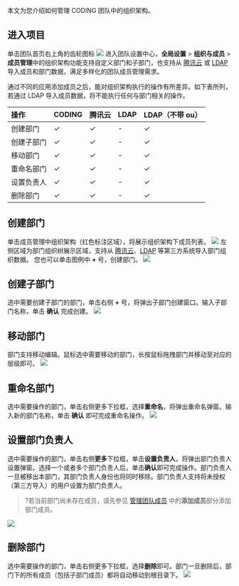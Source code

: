 本文为您介绍如何管理 CODING 团队中的组织架构。

## 进入项目
单击团队首页右上角的齿轮图标 <img src ="https://help-assets.codehub.cn/enterprise/20210928153255.png" style ="margin:0"> 进入团队设置中心，**全局设置** > **组织与成员** > **成员管理**中的组织架构功能支持自定义部门和子部门，也支持从 [腾讯云](https://cloud.tencent.com/document/product/1113/73990) 或 [LDAP](https://cloud.tencent.com/document/product/1113/73991) 导入成员和部门数据，满足多样化的团队成员管理需求。

通过不同的应用添加成员之后，能对组织架构执行的操作有所差异。如下表所列，若通过 LDAP 导入成员数据，将不能执行任何与部门相关的操作。

|       操作 | CODING  | 腾讯云 | LDAP | LDAP（不带 ou） |
| :--------- | :-----  | ------ | ---- | --------------- |
|       创建部门 | &#10003;       | &#10003;    |     - | &#10003;            |
| 创建子部门 | &#10003;    | &#10003;    |  -    | &#10003;             |
|       移动部门 | &#10003;        | &#10003;     |   -   | &#10003;             |
|重命名部门|&#10003;      | &#10003;     |   -   | &#10003;           |
| 设置负责人 | &#10003;     | &#10003;    |   -   | &#10003;             |
|       删除部门 | &#10003;     | &#10003;    |     - | &#10003;            |


## 创建部门[](id:create)
单击成员管理中组织架构（红色标注区域），将展示组织架构下成员列表。
![](https://qcloudimg.tencent-cloud.cn/raw/0c466845399d26873417035267a75e2a.png)
左侧区域为部门组织树展示区域，支持从 [腾讯云](https://cloud.tencent.com/document/product/1113/73990)、[LDAP](https://cloud.tencent.com/document/product/1113/73991) 等第三方系统导入部门组织数据。
您也可以单击图例中 **+** 号，创建部门。
![](https://qcloudimg.tencent-cloud.cn/raw/fa29b21484bc03019e9fceeb02b7d0c0.png)

## 创建子部门[](id:create-sub)
选中需要创建子部门的部门，单击右侧 **+** 号，将弹出子部门创建窗口。输入子部门名称，单击 **确认** 完成创建。
![](https://qcloudimg.tencent-cloud.cn/raw/7148b37191c6670515727446b311f047.png)


## 移动部门[](id:move)
部门支持移动编辑。鼠标选中需要移动的部门，长按鼠标拖拽部门并移动至对应的层级即可。
![](https://qcloudimg.tencent-cloud.cn/raw/09164767824ac85de7e6e2234badd9cb.png)

## 重命名部门[](id:rename)
选中需要操作的部门，单击右侧更多下拉框，选择**重命名**，将弹出重命名弹窗。输入新的部门名称，单击 **确认** 即可完成重命名操作。
![](https://qcloudimg.tencent-cloud.cn/raw/3e811aab6701eee90841ce5cdfab3071.png)

## 设置部门负责人[](id:owner)
选中需要操作的部门，单击右侧**更多**下拉框，单击**设置负责人**，将弹出部门负责人设置弹窗。选择一个或者多个部门负责人后，单击**确认**即可完成操作。部门负责人一旦被移出本部门，其部门负责人身份也将同时移除。部门负责人支持将未授权（第三方导入）的用户设置为部门负责人。
>?若当前部门尚未存在成员，请先参见 [管理团队成员](https://cloud.tencent.com/document/product/1113/73986) 中的**添加成员**部分添加部门成员。

![](https://qcloudimg.tencent-cloud.cn/raw/3e811aab6701eee90841ce5cdfab3071.png)


## 删除部门[](id:delete)
选中需要操作的部门，单击右侧更多下拉框，选择**删除**即可。部门一旦删除后，部门下的所有成员（包括子部门成员）都将自动移动到根目录下。
![](https://qcloudimg.tencent-cloud.cn/raw/3e811aab6701eee90841ce5cdfab3071.png)
